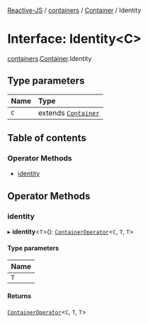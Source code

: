 [Reactive-JS](../README.md) / [containers](../modules/containers.md) / [Container](../modules/containers.Container.md) / Identity

# Interface: Identity<C\>

[containers](../modules/containers.md).[Container](../modules/containers.Container.md).Identity

## Type parameters

| Name | Type |
| :------ | :------ |
| `C` | extends [`Container`](containers.Container-1.md) |

## Table of contents

### Operator Methods

- [identity](containers.Container.Identity.md#identity)

## Operator Methods

### identity

▸ **identity**<`T`\>(): [`ContainerOperator`](../modules/containers.md#containeroperator)<`C`, `T`, `T`\>

#### Type parameters

| Name |
| :------ |
| `T` |

#### Returns

[`ContainerOperator`](../modules/containers.md#containeroperator)<`C`, `T`, `T`\>
